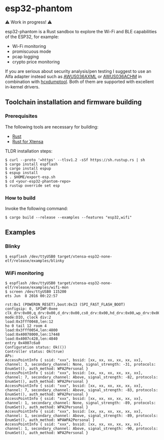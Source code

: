# esp32-phantom

:warning: Work in progress! :warning:

esp32-phantom is a Rust sandbox to explore the Wi-Fi and BLE capabilities of the ESP32, for example:
- Wi-Fi monitoring
- promiscuous mode
- pcap logging
- crypto price monitoring

If you are serious about security analysis/pen testing I suggest to use an Alfa adapter instead such as [AWUS036AXML](https://alfa-network.eu/alfa-usb-adapter-awus036axml) or [AWUS036ACHM](https://alfa-network.eu/awus036achm) in combination with [hcxdumptool](https://github.com/ZerBea/hcxdumptool). Both of them are supported with excellent in-kernel drivers. 

## Toolchain installation and firmware building

### Prerequisites

The following tools are necessary for building:

- [Rust](https://www.rust-lang.org/tools/install)
- [Rust for Xtensa](https://esp-rs.github.io/book/installation/index.html)

TLDR installation steps:

```
$ curl --proto '=https' --tlsv1.2 -sSf https://sh.rustup.rs | sh
$ cargo install espflash
$ cargo install espup
$ espup install
$ . $HOME/export-esp.sh
$ cd <your-esp32-phantom-repo>
$ rustup override set esp
```
### How to build

Invoke the following command:

```
$ cargo build --release --examples --features "esp32,wifi"
```
## Examples

### Blinky

```
$ espflash /dev/ttyUSB0 target/xtensa-esp32-none-elf/release/examples/blinky
```

### WiFi monitoring

```
$ espflash /dev/ttyUSB0 target/xtensa-esp32-none-elf/release/examples/wifi-mon
$ screen /dev/ttyUSB0 115200
ets Jun  8 2016 00:22:57

rst:0x1 (POWERON_RESET),boot:0x13 (SPI_FAST_FLASH_BOOT)
configsip: 0, SPIWP:0xee
clk_drv:0x00,q_drv:0x00,d_drv:0x00,cs0_drv:0x00,hd_drv:0x00,wp_drv:0x00
mode:DIO, clock div:2
load:0x3fff0048,len:12
ho 0 tail 12 room 4
load:0x3fff0054,len:4800
load:0x40078000,len:17448
load:0x4007c428,len:4840
entry 0x4007c6a0
Configuration status: Ok(())
Controller status: Ok(true)
APs:
AccessPointInfo { ssid: "xxx", bssid: [xx, xx, xx, xx, xx, xx], channel: 3, secondary_channel: None, signal_strength: -31, protocols: EnumSet(), auth_method: WPA2Personal }
AccessPointInfo { ssid: "xxx", bssid: [xx, xx, xx, xx, xx, xx], channel: 7, secondary_channel: Above, signal_strength: -82, protocols: EnumSet(), auth_method: WPA2Personal }
AccessPointInfo { ssid: "xxx", bssid: [xx, xx, xx, xx, xx, xx], channel: 7, secondary_channel: Above, signal_strength: -83, protocols: EnumSet(), auth_method: WPA2Personal }
AccessPointInfo { ssid: "xxx", bssid: [xx, xx, xx, xx, xx, xx], channel: 1, secondary_channel: None, signal_strength: -89, protocols: EnumSet(), auth_method: WPA2Personal }
AccessPointInfo { ssid: "xxx", bssid: [xx, xx, xx, xx, xx, xx], channel: 1, secondary_channel: Above, signal_strength: -89, protocols: EnumSet(), auth_method: WPAWPA2Personal }
AccessPointInfo { ssid: "xxx", bssid: [xx, xx, xx, xx, xx, xx], channel: 1, secondary_channel: Above, signal_strength: -90, protocols: EnumSet(), auth_method: WPA2Personal }
```
